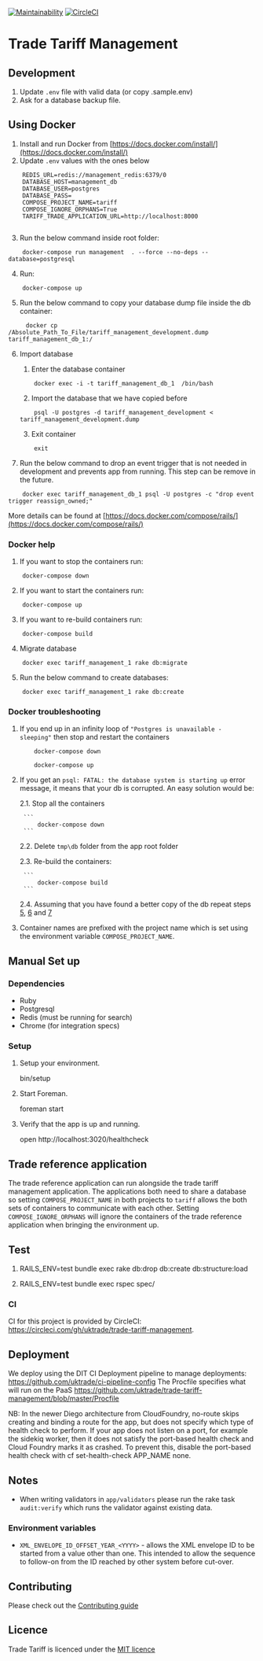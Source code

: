 [![Maintainability](https://api.codeclimate.com/v1/badges/4a91c7c33582ec9ea2fd/maintainability)](https://codeclimate.com/github/uktrade/trade-tariff-management/maintainability)
[![CircleCI](https://circleci.com/gh/uktrade/trade-tariff-management.svg?style=svg)](https://circleci.com/gh/uktrade/trade-tariff-management)

# Trade Tariff Management

## Development

1. Update `.env` file with valid data (or copy .sample.env)
2. Ask for a database backup file.

## Using Docker
1. Install and run Docker from [https://docs.docker.com/install/](https://docs.docker.com/install/)
2. Update `.env` values with the ones below
```
    REDIS_URL=redis://management_redis:6379/0
    DATABASE_HOST=management_db
    DATABASE_USER=postgres
    DATABASE_PASS=
    COMPOSE_PROJECT_NAME=tariff
    COMPOSE_IGNORE_ORPHANS=True
    TARIFF_TRADE_APPLICATION_URL=http://localhost:8000
    
```
3. Run the below command inside root folder:
```
    docker-compose run management  . --force --no-deps --database=postgresql
```
4. Run:
```
    docker-compose up
```

5. <a name="5"></a> Run the below command to copy your database dump file inside the db container:
```
     docker cp /Absolute_Path_To_File/tariff_management_development.dump tariff_management_db_1:/
```
6. <a name="6"></a> Import database
    1. Enter the database container
    ```
        docker exec -i -t tariff_management_db_1  /bin/bash
    ```

    2. Import the database that we have copied before
    ```
        psql -U postgres -d tariff_management_development < tariff_management_development.dump
    ```

    3. Exit container
    ```
        exit
    ```
7. <a name="7"></a> Run the below command to drop an event trigger that is not needed in development and prevents app from running. This step can be remove in the future.
```
    docker exec tariff_management_db_1 psql -U postgres -c "drop event trigger reassign_owned;"
```

More details can be found at [https://docs.docker.com/compose/rails/](https://docs.docker.com/compose/rails/)

### Docker help
1. If you want to stop the containers run:
```
    docker-compose down
```
2. If you want to start the containers run:
```
    docker-compose up
```
3. If you want to re-build containers run:
```
    docker-compose build
```
4. Migrate database
```
    docker exec tariff_management_1 rake db:migrate
```
5. Run the below command to create databases:
```
    docker exec tariff_management_1 rake db:create
```

### Docker troubleshooting
1. If you end up in an infinity loop of `"Postgres is unavailable - sleeping"` then stop and restart
the containers

    ```
        docker-compose down
    ```
    ```
        docker-compose up
    ```

2. If you get an `psql: FATAL: the database system is starting up` error message, it means that your db is corrupted.
An easy solution would be:

    2.1.
        Stop all the containers

        ```
            docker-compose down
        ```
    2.2. Delete `tmp\db` folder from the app root folder

    2.3. Re-build the containers:

        ```
            docker-compose build
        ```
    2.4. Assuming that you have found a better copy of the db repeat steps [5](#5), [6](#6) and [7](#7)

3. Container names are prefixed with the project name which is set using the environment variable `COMPOSE_PROJECT_NAME`.

## Manual Set up

### Dependencies

  - Ruby
  - Postgresql
  - Redis (must be running for search)
  - Chrome (for integration specs)

### Setup

1. Setup your environment.

    bin/setup

2. Start Foreman.

    foreman start

3. Verify that the app is up and running.

    open http://localhost:3020/healthcheck
    
## Trade reference application

The trade reference application can run alongside the trade tariff management application.
The applications both need to share a database so setting `COMPOSE_PROJECT_NAME` in both projects
to `tariff` allows the both sets of containers to communicate with each other. 
Setting `COMPOSE_IGNORE_ORPHANS` will ignore the containers of the trade reference application 
when bringing the environment up.


## Test

1. RAILS_ENV=test bundle exec rake db:drop db:create db:structure:load

2. RAILS_ENV=test bundle exec rspec spec/

### CI

CI for this project is provided by CircleCI: https://circleci.com/gh/uktrade/trade-tariff-management.


## Deployment

We deploy using the DIT CI Deployment pipeline to manage deployments:
https://github.com/uktrade/ci-pipeline-config
The Procfile specifies what will run on the PaaS https://github.com/uktrade/trade-tariff-management/blob/master/Procfile

NB: In the newer Diego architecture from CloudFoundry, no-route skips creating and binding a route for the app, but does not specify which type of health check to perform. If your app does not listen on a port, for example the sidekiq worker, then it does not satisfy the port-based health check and Cloud Foundry marks it as crashed. To prevent this, disable the port-based health check with cf set-health-check APP_NAME none.

## Notes

* When writing validators in `app/validators` please run the rake task
`audit:verify` which runs the validator against existing data.

### Environment variables

- `XML_ENVELOPE_ID_OFFSET_YEAR_<YYYY>` - allows the XML envelope ID to be
  started from a value other than one. This intended to allow the sequence to
  follow-on from the ID reached by other system before cut-over.

## Contributing

Please check out the [Contributing guide](https://github.com/uktrade/trade-tariff-management/blob/master/CONTRIBUTING.md)

## Licence

Trade Tariff is licenced under the [MIT licence](https://github.com/uktrade/trade-tariff-management/blob/master/LICENCE.txt)
